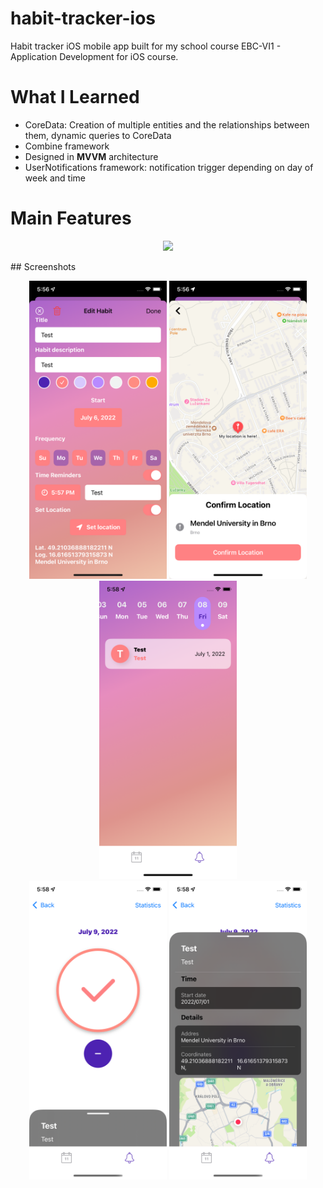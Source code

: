 # habit-tracker-ios
Habit tracker iOS mobile app built for my school course EBC-VI1 - Application Development for iOS course.
# What I Learned
* CoreData: Creation of multiple entities and the relationships between them, dynamic queries to CoreData
* Combine framework
* Designed in **MVVM** architecture
* UserNotifications framework: notification trigger depending on day of week and time 
# Main Features
<p align="center"><img src="habits_project_4sem/Assets.xcassets/finish_ios_gif.dataset/finish_ios_gif.gif" width="320"/></p>
## Screenshots
<p align="center">
<img src="habits_project_4sem/Assets.xcassets/screen2.imageset/screen2.png" width="220">
  <img src="habits_project_4sem/Assets.xcassets/screen4.imageset/screen4.png" width="220">
  <img src="habits_project_4sem/Assets.xcassets/screen1.imageset/screen1.png" width="220">
  <br>
  <img src="habits_project_4sem/Assets.xcassets/screen3.imageset/screen3.png" width="220">
  <img src="habits_project_4sem/Assets.xcassets/screen5.imageset/screen5.png" width="220">
  <br>
</p>

